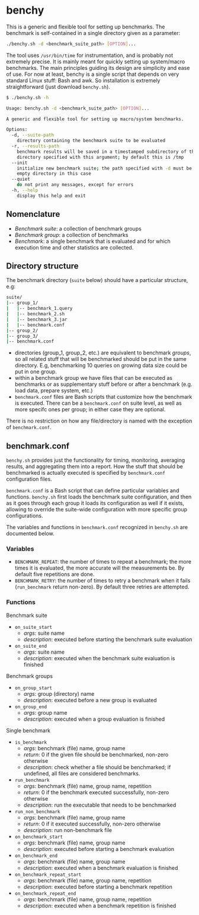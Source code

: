 # benchy

This is a generic and flexible tool for setting up benchmarks. The benchmark is
self-contained in a single directory given as a parameter:

```bash
./benchy.sh -d <benchmark_suite_path> [OPTION]...
```

The tool uses `/usr/bin/time` for instrumentation, and is probably not extremely
precise. It is mainly meant for quickly setting up system/macro benchmarks. The
main principles guiding its design are simplicity and ease of use. For now at 
least, benchy is a single script that depends on very standard Linux stuff: Bash
and awk. So installation is extremely straightforward (just download `benchy.sh`).

```bash
$ ./benchy.sh -h

Usage: benchy.sh -d <benchmark_suite_path> [OPTION]...

A generic and flexible tool for setting up macro/system benchmarks.

Options:
  -d, --suite-path
    directory containing the benchmark suite to be evaluated
  -r, --results-path
    benchmark results will be saved in a timestamped subdirectory of the
    directory specified with this argument; by default this is /tmp
  --init
    initialize new benchmark suite; the path specified with -d must be an
    empty directory in this case
  --quiet
    do not print any messages, except for errors
  -h, --help
    display this help and exit

```


## Nomenclature

- _Benchmark suite_: a collection of benchmark groups
- _Benchmark group_: a collection of benchmarks
- _Benchmark_: a single benchmark that is evaluated and for which execution time 
and other statistics are collected.


## Directory structure

The benchmark directory (`suite` below) should have a particular structure, e.g:

```bash
suite/
|-- group_1/
|   |-- benchmark_1.query
|   |-- benchmark_2.sh
|   |-- benchmark_3.jar
|   |-- benchmark.conf
|-- group_2/
|-- group_3/
|-- benchmark.conf
```

- directories (group_1, group_2, etc.) are equivalent 
to benchmark _groups_, so all related stuff that will be benchmarked should 
be put in the same directory. E.g, benchmarking 10 queries on growing data size 
could be put in one group.
- within a benchmark group we have files that can be executed as benchmarks
or as supplementary stuff before or after a benchmark (e.g. load data, prepare
system, etc.)
- `benchmark.conf` files are Bash scripts that customize how the benchmark is 
executed. There can be a `benchmark.conf` on suite level, as well as more 
specifc ones per group; in either case they are optional.

There is no restriction on how any file/directory is named with the exception
of `benchmark.conf`.


## benchmark.conf

`benchy.sh` provides just the functionality for timing, monitoring, averaging 
results, and aggregating them into a report. How the stuff that should be 
benchmarked is actually executed is specified by `benchmark.conf` configuration 
files.

`benchmark.conf` is a Bash script that can define particular variables and
functions. `benchy.sh` first loads the benchmark suite configuration, and then
as it goes through each group it loads its configuration as well if it
exists, allowing to override the suite-wide configuration with more specific
group configurations.

The variables and functions in `benchmark.conf` recognized in `benchy.sh` are
documented below.


### Variables

- `BENCHMARK_REPEAT`: the number of times to repeat a benchmark; the more times 
it is evaluated, the more accurate will the measurements be. By default five
repetitions are done.
- `BENCHMARK_RETRY`: the number of times to retry a benchmark when it fails
(`run_benchmark` return non-zero). By default three retries are attempted.


### Functions

Benchmark suite

- `on_suite_start`
    - _args_: suite name
    - _description_: executed before starting the benchmark suite evaluation
- `on_suite_end`
    - _args_: suite name
    - _description_: executed when the benchmark suite evaluation is finished

Benchmark groups

- `on_group_start`
    - _args_: group (directory) name
    - _description_: executed before a new group is evaluated
- `on_group_end`
    - _args_: group name
    - _description_: executed when a group evaluation is finished

Single benchmark

- `is_benchmark`
    - _args_: benchmark (file) name, group name
    - _return_: 0 if the given file should be benchmarked, non-zero otherwise
    - _description_: check whether a file should be benchmarked; if undefined,
    all files are considered benchmarks.
- `run_benchmark`
    - _args_: benchmark (file) name, group name, repetition
    - _return_: 0 if the benchmark executed successfully, non-zero otherwise
    - _description_: run the executable that needs to be benchmarked
- `run_non_benchmark`
    - _args_: benchmark (file) name, group name
    - _return_: 0 if it executed successfully, non-zero otherwise
    - _description_: run non-benchmark file
- `on_benchmark_start`
    - _args_: benchmark (file) name, group name
    - _description_: executed before starting a benchmark evaluation
- `on_benchmark_end`
    - _args_: benchmark (file) name, group name
    - _description_: executed when a benchmark evaluation is finished
- `on_benchmark_repeat_start`
    - _args_: benchmark (file) name, group name, repetition
    - _description_: executed before starting a benchmark repetition
- `on_benchmark_repeat_end`
    - _args_: benchmark (file) name, group name, repetition
    - _description_: executed when a benchmark repetition is finished
